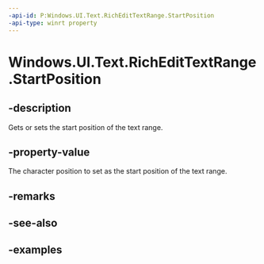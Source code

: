 ```yaml
---
-api-id: P:Windows.UI.Text.RichEditTextRange.StartPosition
-api-type: winrt property
---
```


<!-- Property syntax.
public int StartPosition { get;  set; }
-->

# Windows.UI.Text.RichEditTextRange.StartPosition

## -description

Gets or sets the start position of the text range.



## -property-value

The character position to set as the start position of the text range.

## -remarks

## -see-also

## -examples

